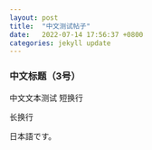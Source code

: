```yaml
---
layout: post
title:  "中文测试帖子"
date:   2022-07-14 17:56:37 +0800
categories: jekyll update
---
```


### 中文标题（3号）

中文文本测试
短换行

长换行

日本語です。